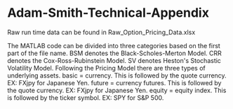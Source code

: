 # Adam-Smith-Technical-Appendix

Raw run time data can be found in Raw_Option_Pricing_Data.xlsx

The MATLAB code can be divided into three categories based on the first part of the file name.
  BSM denotes the Black-Scholes-Merton Model.
  CRR denotes the Cox-Ross-Rubinstein Model.
  SV denotes Heston's Stochastic Volatility Model.
Following the Pricing Model there are three types of underlying assets.
  basic = currency.
    This is followed by the quote currency.
      EX: FXjpy for Japanese Yen.
   future = currency futures.
    This is followed by the quote currency.
      EX: FXjpy for Japanese Yen.
   equity = equity index.
    This is followed by the ticker symbol.
      EX: SPY for S&P 500.
